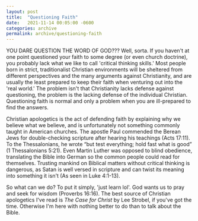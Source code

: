 ```yaml
---
layout: post
title:  "Questioning Faith"
date:   2021-11-14 00:05:00 -0600
categories: archive
permalink: archive/questioning-faith
---
```


YOU DARE QUESTION THE WORD OF GOD??? Well, sorta.
If you haven't at one point questioned your faith to some degree (or even church doctrine), you probably lack what we like to call 'critical thinking skills.'
Most people born in strict, traditionalist Christian environments will be sheltered from different perspectives and the many arguments against Christianity, and are usually the least prepared to keep their faith when venturing out into the 'real world.'
The problem isn't that Christianity lacks defense against questioning, the problem is the lacking defense of the individual Christian.
Questioning faith is normal and only a problem when you are ill-prepared to find the answers.

Christian apologetics is the act of defending faith by explaining why we believe what we believe, and is unfortunately not something commonly taught in American churches.
The apostle Paul commended the Berean Jews for double-checking scripture after hearing his teachings (Acts 17:11).
To the Thessalonians, he wrote “but test everything; hold fast what is good” (1 Thessalonians 5:21).
Even Martin Luther was opposed to blind obedience, translating the Bible into German so the common people could read for themselves.
Trusting mankind on Biblical matters without critical thinking is dangerous, as Satan is well versed in scripture and can twist its meaning into something it isn't (As seen in Luke 4:1-13).

So what can we do? To put it simply, 'just learn lol'.
God wants us to pray and seek for wisdom (Proverbs 16:16).
The best source of Christian apologetics I've read is *The Case for Christ* by Lee Strobel, if you've got the time.
Otherwise I'm here with nothing better to do than to talk about the Bible.
